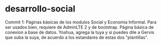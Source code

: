 # desarrollo-social
Commit 1: Páginas básicas de los modulos Social y Economia Informal. Para ser usados bien, requiere de AdminLTE 2 y de bootstrap.
Página básica de conexion a base de datos. Yoshua, agrega la tuya y si puedes dile a Gervis que suba la suya, de acuerdo a los estandares de estas dos "plantillas".
